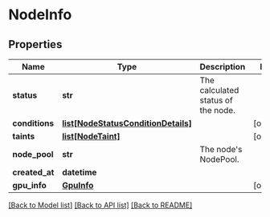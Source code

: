 # NodeInfo

## Properties
Name | Type | Description | Notes
------------ | ------------- | ------------- | -------------
**status** | **str** | The calculated status of the node. | 
**conditions** | [**list[NodeStatusConditionDetails]**](NodeStatusConditionDetails.md) |  | [optional] 
**taints** | [**list[NodeTaint]**](NodeTaint.md) |  | [optional] 
**node_pool** | **str** | The node&#x27;s NodePool. | 
**created_at** | **datetime** |  | 
**gpu_info** | [**GpuInfo**](GpuInfo.md) |  | [optional] 

[[Back to Model list]](../README.md#documentation-for-models) [[Back to API list]](../README.md#documentation-for-api-endpoints) [[Back to README]](../README.md)

